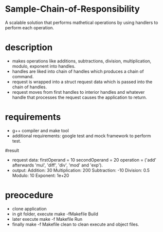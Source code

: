 # Sample-Chain-of-Responsibility
A scalable solution that performs mathetical operations by using handlers to perform each operation.

# description
- makes operations like additions, subtractions, division, multiplication, modulo, exponent into handles.
- handles are liked into chain of handles which produces a chain of command.
- request is wrapped into a struct request data which is passed into the chain of handles.
- request moves from first handles to interior handles and whatever handle that processes the request causes the application to return.

# requirements
- g++ compiler and make tool
- additional requirements: google test and mock framework to perform test.

#result
- request data:
  firstOperand = 10
  secondOperand = 20
  operation = ('add' afterwards 'mul', 'diff', 'div', 'mod' and 'exp').
- output:
  Addition: 30
  Multiplication: 200
  Subtraction: -10
  Division: 0.5
  Modulo: 10
  Exponent: 1e+20
# preocedure
- clone application
- in git folder, execute make -fMakefile Build
- later execute make -f Makefile Run
- finally make -f Makefile clean to clean execute and object files.


